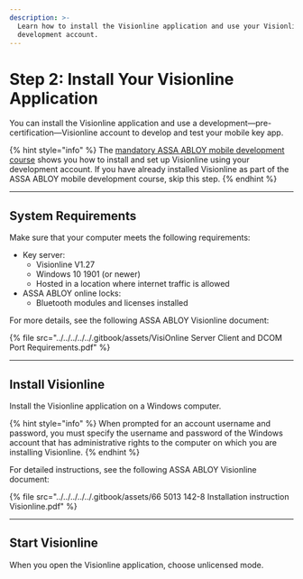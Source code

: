 ```yaml
---
description: >-
  Learn how to install the Visionline application and use your Visionline
  development account.
---
```


# Step 2: Install Your Visionline Application

You can install the Visionline application and use a development—pre-certification—Visionline account to develop and test your mobile key app.

{% hint style="info" %}
The [mandatory ASSA ABLOY mobile development course](step-1-complete-the-assa-abloy-mobile-development-course.md) shows you how to install and set up Visionline using your development account. If you have already installed Visionline as part of the ASSA ABLOY mobile development course, skip this step.
{% endhint %}

***

## System Requirements

Make sure that your computer meets the following requirements:

* Key server:
  * Visionline V1.27
  * Windows 10 1901 (or newer)
  * Hosted in a location where internet traffic is allowed
* ASSA ABLOY online locks:
  * Bluetooth modules and licenses installed

For more details, see the following ASSA ABLOY Visionline document:

{% file src="../../../../../.gitbook/assets/VisiOnline Server Client and DCOM Port Requirements.pdf" %}

***

## Install Visionline

Install the Visionline application on a Windows computer.

{% hint style="info" %}
When prompted for an account username and password, you must specify the username and password of the Windows account that has administrative rights to the computer on which you are installing Visionline.
{% endhint %}

For detailed instructions, see the following ASSA ABLOY Visionline document:

{% file src="../../../../../.gitbook/assets/66 5013 142-8 Installation instruction Visionline.pdf" %}

***

## Start Visionline

When you open the Visionline application, choose unlicensed mode.
